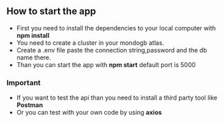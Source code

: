 ## How to start the app
- First you need to install the dependencies to your local computer with **npm install**
- You need to create a cluster in your mondogb atlas.
- Create a .env file paste the connection string,password and the db name there.
- Than you can start the app with **npm start** default port is 5000

### Important
- If you want to test the api than you need to install a third party tool like **Postman**
- Or you can test with your own code by using **axios**
